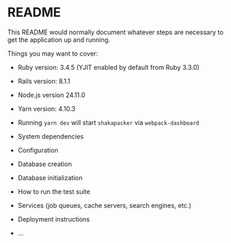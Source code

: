 # README

This README would normally document whatever steps are necessary to get the
application up and running.

Things you may want to cover:

* Ruby version: 3.4.5 (YJIT enabled by default from Ruby 3.3.0)

* Rails version: 8.1.1

* Node.js version 24.11.0

* Yarn version: 4.10.3

* Running `yarn dev` will start `shakapacker` via `webpack-dashboard`

* System dependencies

* Configuration

* Database creation

* Database initialization

* How to run the test suite

* Services (job queues, cache servers, search engines, etc.)

* Deployment instructions

* ...
